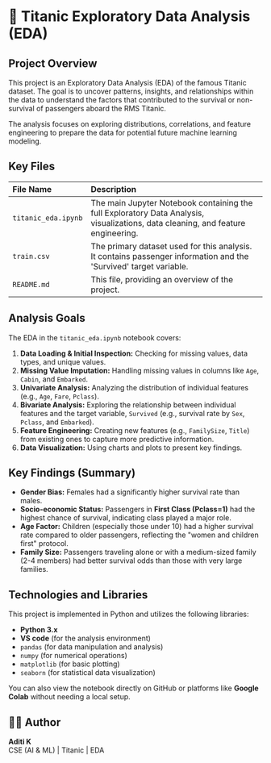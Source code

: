 # 🚢 Titanic Exploratory Data Analysis (EDA)

## Project Overview

This project is an Exploratory Data Analysis (EDA) of the famous Titanic dataset. The goal is to uncover patterns, insights, and relationships within the data to understand the factors that contributed to the survival or non-survival of passengers aboard the RMS Titanic.

The analysis focuses on exploring distributions, correlations, and feature engineering to prepare the data for potential future machine learning modeling.

## Key Files

| File Name | Description |
| :--- | :--- |
| `titanic_eda.ipynb` | The main Jupyter Notebook containing the full Exploratory Data Analysis, visualizations, data cleaning, and feature engineering. |
| `train.csv` | The primary dataset used for this analysis. It contains passenger information and the 'Survived' target variable. |
| `README.md` | This file, providing an overview of the project. |

## Analysis Goals

The EDA in the `titanic_eda.ipynb` notebook covers:

1.  **Data Loading & Initial Inspection:** Checking for missing values, data types, and unique values.
2.  **Missing Value Imputation:** Handling missing values in columns like `Age`, `Cabin`, and `Embarked`.
3.  **Univariate Analysis:** Analyzing the distribution of individual features (e.g., `Age`, `Fare`, `Pclass`).
4.  **Bivariate Analysis:** Exploring the relationship between individual features and the target variable, `Survived` (e.g., survival rate by `Sex`, `Pclass`, and `Embarked`).
5.  **Feature Engineering:** Creating new features (e.g., `FamilySize`, `Title`) from existing ones to capture more predictive information.
6.  **Data Visualization:** Using charts and plots to present key findings.

## Key Findings (Summary)


* **Gender Bias:** Females had a significantly higher survival rate than males.
* **Socio-economic Status:** Passengers in **First Class (Pclass=1)** had the highest chance of survival, indicating class played a major role.
* **Age Factor:** Children (especially those under 10) had a higher survival rate compared to older passengers, reflecting the "women and children first" protocol.
* **Family Size:** Passengers traveling alone or with a medium-sized family (2-4 members) had better survival odds than those with very large families.

## Technologies and Libraries

This project is implemented in Python and utilizes the following libraries:

* **Python 3.x**
* **VS code** (for the analysis environment)
* `pandas` (for data manipulation and analysis)
* `numpy` (for numerical operations)
* `matplotlib` (for basic plotting)
* `seaborn` (for statistical data visualization)

You can also view the notebook directly on GitHub or platforms like **Google Colab** without needing a local setup.


## 👩‍💻 Author
**Aditi K**  
CSE (AI & ML) | Titanic | EDA 
